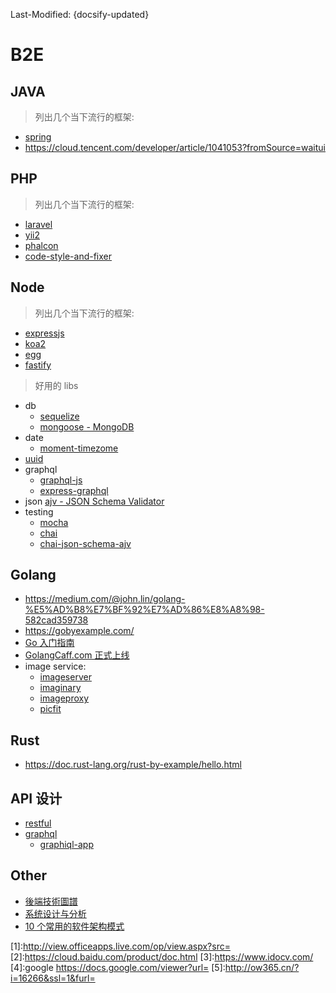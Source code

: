 Last-Modified: {docsify-updated}

# B2E

## JAVA

> 列出几个当下流行的框架:

- [spring](https://github.com/spring-projects/spring-framework)
- https://cloud.tencent.com/developer/article/1041053?fromSource=waitui

## PHP

> 列出几个当下流行的框架:

- [laravel](/b2e/php/laravel.md#laravel)
- [yii2](/b2e/php/yii2.md#yii2)
- [phalcon](/b2e/php/phalcon.md#phalcon)
- [code-style-and-fixer](/b2e/php/code-style-and-fixer.md#code-style-and-fixer)

## Node

> 列出几个当下流行的框架:

- [expressjs](/b2e/node/expressjs.md)
- [koa2](/b2e/node/koa2.md)
- [egg](/b2e/node/egg.md)
- [fastify](/b2e/node/fastify.md)

> 好用的 libs

- db
  - [sequelize](https://github.com/sequelize/sequelize)
  - [mongoose - MongoDB](https://github.com/Automattic/mongoose/)
- date
  - [moment-timezome](https://github.com/moment/moment-timezone/)
- [uuid](https://github.com/kelektiv/node-uuid)
- graphql
  - [graphql-js](https://github.com/graphql/graphql-js)
  - [express-graphql](https://github.com/graphql/express-graphql)
- json
  [ajv - JSON Schema Validator](https://github.com/epoberezkin/ajv)
- testing
  - [mocha](https://github.com/mochajs/mocha)
  - [chai](https://github.com/chaijs/chai)
  - [chai-json-schema-ajv](https://github.com/up9cloud/chai-json-schema-ajv)

## Golang
- https://medium.com/@john.lin/golang-%E5%AD%B8%E7%BF%92%E7%AD%86%E8%A8%98-582cad359738
- https://gobyexample.com/
- [Go 入门指南](https://golangcaff.com/docs/the-way-to-go)
- [GolangCaff.com 正式上线](https://laravel-china.org/topics/11107/golangcaffcom-is-officially-launched)
- image service:
  - [imageserver](https://github.com/pierrre/imageserver)
  - [imaginary](https://github.com/h2non/imaginary)
  - [imageproxy](https://github.com/willnorris/imageproxy)
  - [picfit](https://github.com/thoas/picfit)

## Rust
- https://doc.rust-lang.org/rust-by-example/hello.html

## API 设计
- [restful](/b2e/api/restful.md#restful)
- [graphql](/b2e/api/graphql.md#graphql)
  - [graphiql-app](https://github.com/skevy/graphiql-app)
  
## Other

- [後端技術圖譜](https://github.com/xingshaocheng/architect-awesome)
- [系统设计与分析](https://legacy.gitbook.com/book/lyhcode/oosad/details)
- [10 个常用的软件架构模式](http://blog.jobbole.com/113953/)




<!-- office 线上 reader 服务 -->
[1]:http://view.officeapps.live.com/op/view.aspx?src=<Document Location>
[2]:https://cloud.baidu.com/product/doc.html
[3]:https://www.idocv.com/
[4]:google https://docs.google.com/viewer?url=
[5]:http://ow365.cn/?i=16266&ssl=1&furl=